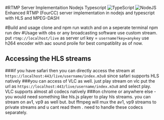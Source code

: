 #RTMP Server Implementaition Nodejs Typescript ![TypeScript](https://img.shields.io/badge/TypeScript-007ACC?logo=typescript&logoColor=white) ![NodeJS](https://img.shields.io/badge/Node.js-339933?logo=Node.js&logoColor=white)
Enhanced RTMP (FourCC) server implementation in nodejs and typescript with HLS and MPEG-DASH

#Build and usage
clone and npm run watch and on a seperate terminal npm run dev
#Usage with obs or any broadcasting software
use custom stream. 
put `rtmp://localhost/live` as server url
key = `username?key=anykey`
use h264 encoder with aac sound proile for best compatiblity as of now.
## Accessing the HLS streams
###if you have safari then you can directly access the stream at `https://localhost:443/live/username/index.m3u8` since safari supports HLS natively
###you can access of VLC as well. just play stream on vlc put the url as `https://localhost:443/live/username/index.m3u8` and select play. VLC supports almost all codecs natively
###on chrome or anywhere else - you would need something like hls.js player to play hls streams.
you can stream on av1, vp9 as well but. but ffmpeg will mux the av1, vp9 streams to private streams and u cant read them . need to handle these codecs separately.
